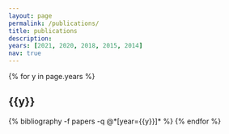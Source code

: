 ```yaml
---
layout: page
permalink: /publications/
title: publications
description: 
years: [2021, 2020, 2018, 2015, 2014]
nav: true
---
```


<div class="publications">

{% for y in page.years %}
  <h2 class="year">{{y}}</h2>
  {% bibliography -f papers -q @*[year={{y}}]* %}
{% endfor %}

</div>
